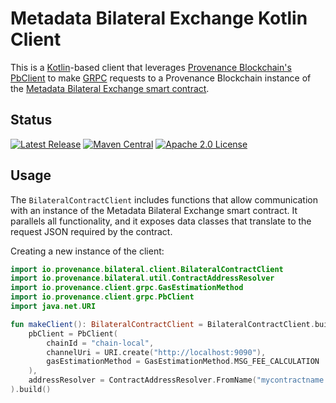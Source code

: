# Metadata Bilateral Exchange Kotlin Client

This is a [Kotlin](https://kotlinlang.org/)-based client that leverages [Provenance Blockchain's](https://provenance.io)
[PbClient](https://github.com/provenance-io/pb-grpc-client-kotlin) to make [GRPC](https://grpc.io/) requests to a
Provenance Blockchain instance of the [Metadata Bilateral Exchange smart contract](../smart-contract).

## Status
[![Latest Release][release-badge]][release-latest]
[![Maven Central][maven-badge]][maven-url]
[![Apache 2.0 License][license-badge]][license-url]

[maven-badge]: https://maven-badges.herokuapp.com/maven-central/io.provenance.bilateral/bilateral-client/badge.svg
[maven-url]: https://maven-badges.herokuapp.com/maven-central/io.provenance.bilateral/bilateral-client
[release-badge]: https://img.shields.io/github/tag/provenance-io/metadata-bilateral-exchange.svg
[release-latest]: https://github.com/provenance-io/metadata-bilateral-exchange/releases/latest
[license-badge]: https://img.shields.io/github/license/provenance-io/metadata-bilateral-exchange.svg
[license-url]: https://github.com/provenance-io/metadata-bilateral-exchange/blob/main/LICENSE

## Usage
The `BilateralContractClient` includes functions that allow communication with an instance of the Metadata Bilateral
Exchange smart contract.  It parallels all functionality, and it exposes data classes that translate to the request
JSON required by the contract.

Creating a new instance of the client:
```kotlin
import io.provenance.bilateral.client.BilateralContractClient
import io.provenance.bilateral.util.ContractAddressResolver
import io.provenance.client.grpc.GasEstimationMethod
import io.provenance.client.grpc.PbClient
import java.net.URI

fun makeClient(): BilateralContractClient = BilateralContractClient.builder(
    pbClient = PbClient(
        chainId = "chain-local",
        channelUri = URI.create("http://localhost:9090"),
        gasEstimationMethod = GasEstimationMethod.MSG_FEE_CALCULATION
    ),
    addressResolver = ContractAddressResolver.FromName("mycontractname.pb"),
).build()
```

